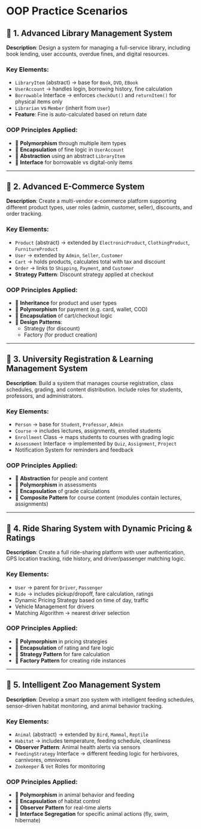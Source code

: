# OOP Practice Scenarios

## 🔷 1. Advanced Library Management System  
**Description**: Design a system for managing a full-service library, including book lending, user accounts, overdue fines, and digital resources.

### Key Elements:
- `LibraryItem` (abstract) → base for `Book`, `DVD`, `EBook`
- `UserAccount` → handles login, borrowing history, fine calculation
- `Borrowable` Interface → enforces `checkOut()` and `returnItem()` for physical items only
- `Librarian` vs `Member` (inherit from `User`)
- **Feature**: Fine is auto-calculated based on return date

### OOP Principles Applied:
- 🔹 **Polymorphism** through multiple item types  
- 🔹 **Encapsulation** of fine logic in `UserAccount`  
- 🔹 **Abstraction** using an abstract `LibraryItem`  
- 🔹 **Interface** for borrowable vs digital-only items  

---

## 🔷 2. Advanced E-Commerce System  
**Description**: Create a multi-vendor e-commerce platform supporting different product types, user roles (admin, customer, seller), discounts, and order tracking.

### Key Elements:
- `Product` (abstract) → extended by `ElectronicProduct`, `ClothingProduct`, `FurnitureProduct`
- `User` → extended by `Admin`, `Seller`, `Customer`
- `Cart` → holds products, calculates total with tax and discount
- `Order` → links to `Shipping`, `Payment`, and `Customer`
- **Strategy Pattern**: Discount strategy applied at checkout

### OOP Principles Applied:
- 🔹 **Inheritance** for product and user types  
- 🔹 **Polymorphism** for payment (e.g. card, wallet, COD)  
- 🔹 **Encapsulation** of cart/checkout logic  
- 🔹 **Design Patterns**: 
  - Strategy (for discount) 
  - Factory (for product creation)  

---

## 🔷 3. University Registration & Learning Management System  
**Description**: Build a system that manages course registration, class schedules, grading, and content distribution. Include roles for students, professors, and administrators.

### Key Elements:
- `Person` → base for `Student`, `Professor`, `Admin`
- `Course` → includes lectures, assignments, enrolled students
- `Enrollment` Class → maps students to courses with grading logic
- `Assessment` Interface → implemented by `Quiz`, `Assignment`, `Project`
- Notification System for reminders and feedback

### OOP Principles Applied:
- 🔹 **Abstraction** for people and content  
- 🔹 **Polymorphism** in assessments  
- 🔹 **Encapsulation** of grade calculations  
- 🔹 **Composite Pattern** for course content (modules contain lectures, assignments)  

---

## 🔷 4. Ride Sharing System with Dynamic Pricing & Ratings  
**Description**: Create a full ride-sharing platform with user authentication, GPS location tracking, ride history, and driver/passenger matching logic.

### Key Elements:
- `User` → parent for `Driver`, `Passenger`
- `Ride` → includes pickup/dropoff, fare calculation, ratings
- Dynamic Pricing Strategy based on time of day, traffic
- Vehicle Management for drivers
- Matching Algorithm → nearest driver selection

### OOP Principles Applied:
- 🔹 **Polymorphism** in pricing strategies  
- 🔹 **Encapsulation** of rating and fare logic  
- 🔹 **Strategy Pattern** for fare calculation  
- 🔹 **Factory Pattern** for creating ride instances  

---

## 🔷 5. Intelligent Zoo Management System  
**Description**: Develop a smart zoo system with intelligent feeding schedules, sensor-driven habitat monitoring, and animal behavior tracking.

### Key Elements:
- `Animal` (abstract) → extended by `Bird`, `Mammal`, `Reptile`
- `Habitat` → includes temperature, feeding schedule, cleanliness
- **Observer Pattern**: Animal health alerts via sensors
- `FeedingStrategy` Interface → different feeding logic for herbivores, carnivores, omnivores
- `Zookeeper` & `Vet` Roles for monitoring

### OOP Principles Applied:
- 🔹 **Polymorphism** in animal behavior and feeding  
- 🔹 **Encapsulation** of habitat control  
- 🔹 **Observer Pattern** for real-time alerts  
- 🔹 **Interface Segregation** for specific animal actions (fly, swim, hibernate)  
